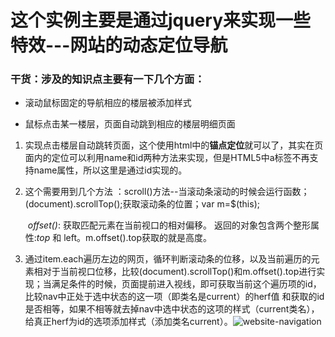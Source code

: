 # 这个实例主要是通过jquery来实现一些特效---网站的动态定位导航
### 干货：涉及的知识点主要有一下几个方面：

- 滚动鼠标固定的导航相应的楼层被添加样式


- 鼠标点击某一楼层，页面自动跳到相应的楼层明细页面

1. 实现点击楼层自动跳转页面，这个使用html中的**锚点定位**就可以了，其实在页面内的定位可以利用name和id两种方法来实现，但是HTML5中a标签不再支持name属性，所以这里是通过id实现的。

2. 这个需要用到几个方法 ：scroll()方法--当滚动条滚动的时候会运行函数；(document).scrollTop();获取滚动条的位置；var  m=$(this); 

    *offset()*: 获取匹配元素在当前视口的相对偏移。 返回的对象包含两个整形属性:*top* 和 left。m.offset().top获取的就是高度。

3. 通过item.each遍历左边的网页，循环判断滚动条的位移，以及当前遍历的元素相对于当前视口位移，比较(document).scrollTop()和m.offset().top进行实现；当满足条件的时候，页面提前进入视线，即可获取当前这个遍历项的id，比较nav中正处于选中状态的这一项（即类名是current）的herf值  和获取的id是否相等，如果不相等就去掉nav中选中状态的这项的样式（current类名），给真正herf为id的选项添加样式（添加类名current）。![website-navigation](website-navigation.gif)